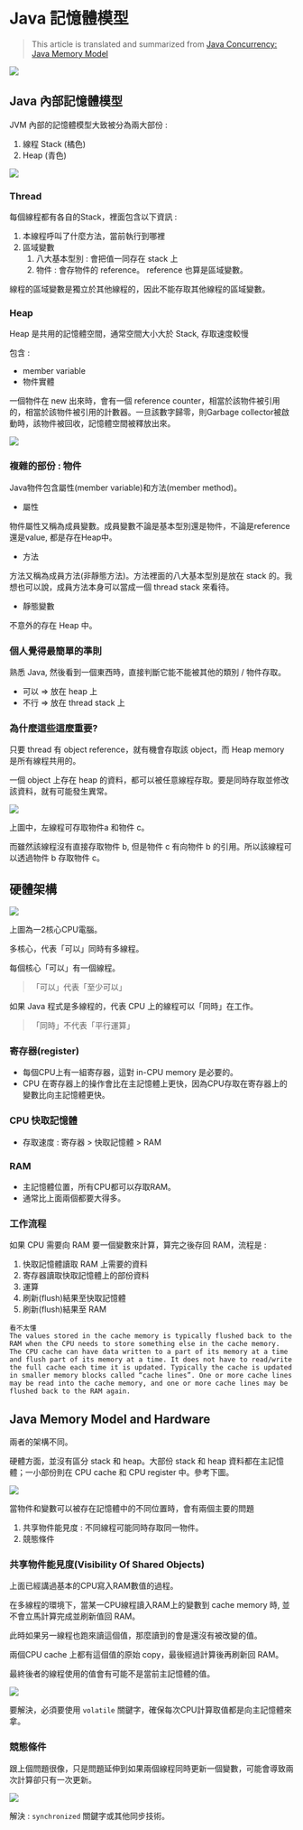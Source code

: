 # Java 記憶體模型

> This article is translated and summarized from [Java Concurrency: Java Memory Model](https://medium.com/javarevisited/java-concurrency-java-memory-model-96e3ac36ec6b)

![](../img/2021-03-27-19-46-35.png)

## Java 內部記憶體模型
JVM 內部的記憶體模型大致被分為兩大部份 :
1. 線程 Stack (橘色)
2. Heap (青色)

![](../img/2021-03-27-19-47-05.png)

### Thread

每個線程都有各自的Stack，裡面包含以下資訊 :
1. 本線程呼叫了什麼方法，當前執行到哪裡
2. 區域變數
   1. 八大基本型別 : 會把值一同存在 stack 上
   2. 物件 : 會存物件的 reference。 reference 也算是區域變數。

線程的區域變數是獨立於其他線程的，因此不能存取其他線程的區域變數。

### Heap

Heap 是共用的記憶體空間，通常空間大小大於 Stack, 存取速度較慢

包含 :
- member variable
- 物件實體

一個物件在 new 出來時，會有一個 reference counter，相當於該物件被引用的，相當於該物件被引用的計數器。一旦該數字歸零，則Garbage collector被啟動時，該物件被回收，記憶體空間被釋放出來。

![](../img/2021-03-27-20-08-47.png)

### 複雜的部份 : 物件

Java物件包含屬性(member variable)和方法(member method)。

- 屬性

物件屬性又稱為成員變數。成員變數不論是基本型別還是物件，不論是reference還是value, 都是存在Heap中。

- 方法

方法又稱為成員方法(非靜態方法)。方法裡面的八大基本型別是放在 stack 的。我想也可以說，成員方法本身可以當成一個 thread stack 來看待。

- 靜態變數

不意外的存在 Heap 中。

### 個人覺得最簡單的準則

熟悉 Java, 然後看到一個東西時，直接判斷它能不能被其他的類別 / 物件存取。

- 可以 => 放在 heap 上
- 不行 => 放在 thread stack 上

### 為什麼這些這麼重要?

只要 thread 有 object reference，就有機會存取該 object，而 Heap memory 是所有線程共用的。

一個 object 上存在 heap 的資料，都可以被任意線程存取。要是同時存取並修改該資料，就有可能發生異常。

![](../img/2021-03-27-20-23-11.png)

上圖中，左線程可存取物件a 和物件 c。

而雖然該線程沒有直接存取物件 b, 但是物件 c 有向物件 b 的引用。所以該線程可以透過物件 b 存取物件 c。


## 硬體架構

![](../img/2021-03-27-20-26-37.png)

上圖為一2核心CPU電腦。

多核心，代表「可以」同時有多線程。

每個核心「可以」有一個線程。

> 「可以」代表「至少可以」

如果 Java 程式是多線程的，代表 CPU 上的線程可以「同時」在工作。

> 「同時」不代表「平行運算」

### 寄存器(register)
- 每個CPU上有一組寄存器，這對 in-CPU memory 是必要的。
- CPU 在寄存器上的操作會比在主記憶體上更快，因為CPU存取在寄存器上的變數比向主記憶體更快。

### CPU 快取記憶體

- 存取速度 : 寄存器 > 快取記憶體 > RAM

### RAM

- 主記憶體位置，所有CPU都可以存取RAM。
- 通常比上面兩個都要大得多。


### 工作流程

如果 CPU 需要向 RAM 要一個變數來計算，算完之後存回 RAM，流程是 :

1. 快取記憶體讀取 RAM 上需要的資料
2. 寄存器讀取快取記憶體上的部份資料
3. 運算
4. 刷新(flush)結果至快取記憶體
5. 刷新(flush)結果至 RAM

```
看不太懂
The values stored in the cache memory is typically flushed back to the RAM when the CPU needs to store something else in the cache memory. The CPU cache can have data written to a part of its memory at a time and flush part of its memory at a time. It does not have to read/write the full cache each time it is updated. Typically the cache is updated in smaller memory blocks called “cache lines”. One or more cache lines may be read into the cache memory, and one or more cache lines may be flushed back to the RAM again.
```

## Java Memory Model and Hardware

兩者的架構不同。

硬體方面，並沒有區分 stack 和 heap。大部份 stack 和 heap 資料都在主記憶體；一小部份則在 CPU cache 和 CPU register 中。參考下圖。

![](../img/2021-03-27-20-52-21.png)

當物件和變數可以被存在記憶體中的不同位置時，會有兩個主要的問題

1. 共享物件能見度 : 不同線程可能同時存取同一物件。
2. 競態條件

### 共享物件能見度(Visibility Of Shared Objects) 

上面已經講過基本的CPU寫入RAM數值的過程。

在多線程的環境下，當某一CPU線程讀入RAM上的變數到 cache memory 時, 並不會立馬計算完成並刷新值回 RAM。

此時如果另一線程也跑來讀這個值，那麼讀到的會是還沒有被改變的值。

兩個CPU cache 上都有這個值的原始 copy，最後經過計算後再刷新回 RAM。

最終後者的線程使用的值會有可能不是當前主記憶體的值。

![](../img/2021-03-27-21-06-38.png)

要解決，必須要使用 `volatile` 關鍵字，確保每次CPU計算取值都是向主記憶體來拿。

### 競態條件

跟上個問題很像，只是問題延伸到如果兩個線程同時更新一個變數，可能會導致兩次計算卻只有一次更新。

![](../img/2021-03-27-21-14-38.png)

解決 : `synchronized` 關鍵字或其他同步技術。


